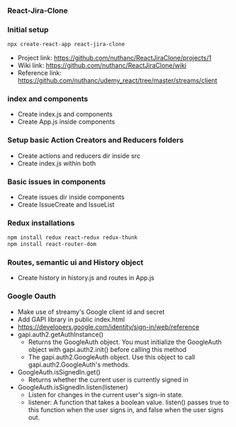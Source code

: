 ### React-Jira-Clone

### Initial setup
```sh
npx create-react-app react-jira-clone
```
* Project link: https://github.com/nuthanc/ReactJiraClone/projects/1
* Wiki link: https://github.com/nuthanc/ReactJiraClone/wiki
* Reference link: https://github.com/nuthanc/udemy_react/tree/master/streams/client

### index and components
* Create index.js and components
* Create App.js inside components

### Setup basic Action Creators and Reducers folders
* Create actions and reducers dir inside src
* Create index.js within both

### Basic issues in components
* Create issues dir inside components
* Create IssueCreate and IssueList

### Redux installations
```sh
npm install redux react-redux redux-thunk
npm install react-router-dom
```

### Routes, semantic ui and History object
* Create history in history.js and routes in App.js

### Google Oauth
* Make use of streamy's Google client id and secret
* Add GAPI library in public index.html
* https://developers.google.com/identity/sign-in/web/reference
* gapi.auth2.getAuthInstance()
  * Returns the GoogleAuth object. You must initialize the GoogleAuth object with gapi.auth2.init() before calling this method
  * The gapi.auth2.GoogleAuth object. Use this object to call gapi.auth2.GoogleAuth's methods.
* GoogleAuth.isSignedIn.get()
  * Returns whether the current user is currently signed in
* GoogleAuth.isSignedIn.listen(listener)
  * Listen for changes in the current user's sign-in state.
  * listener: A function that takes a boolean value. listen() passes true to this function when the user signs in, and false when the user signs out.
